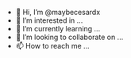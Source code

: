 - 👋 Hi, I’m @maybecesardx
- 👀 I’m interested in ...
- 🌱 I’m currently learning ...
- 💞️ I’m looking to collaborate on ...
- 📫 How to reach me ...

<!---
maybecesardx/maybecesardx is a ✨ special ✨ repository because its `README.md` (this file) appears on your GitHub profile.
You can click the Preview link to take a look at your changes.
--->
